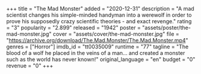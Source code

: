 +++
title = "The Mad Monster"
added = "2020-12-31"
description = "A mad scientist changes his simple-minded handyman into a werewolf in order to prove his supposedly crazy scientific theories - and exact revenge."
rating = "3"
popularity = "2.899"
released = "1942"
poster = "assets/poster/the-mad-monster.jpg"
cover = "assets/cover/the-mad-monster.jpg"
file = "https://archive.org/download/The.Mad.Monster/The.Mad.Monster.mp4"
genres = ["Horror"]
imdb_id = "tt0035009"
runtime = "77"
tagline = "The blood of a wolf he placed in the veins of a man... and created a monster such as the world has never known!"
original_language = "en"
budget = "0"
revenue = "0"
+++